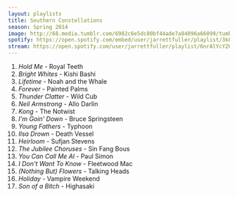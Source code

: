 ```yaml
---
layout: playlists
title: Southern Constellations
season: Spring 2014
image: http://68.media.tumblr.com/6982c6e5dc80bf44ade7a84096a66099/tumblr_n3ybggMlbu1qzxsbgo1_1280.jpg
spotify: https://open.spotify.com/embed/user/jarrettfuller/playlist/3kLWSTNaXyElvlOTyNiGEm
stream: https://open.spotify.com/user/jarrettfuller/playlist/6nrAlYcYZ6tA7iEXFhFm9f
---
```


<ol>
<li><em>Hold Me</em> - Royal Teeth</li>
<li><em>Bright Whites</em> - Kishi Bashi</li>
<li><em>Lifetime</em> - Noah and the Whale</li>
<li><em>Forever</em> - Painted Palms</li>
<li><em>Thunder Clatter</em> - Wild Cub</li>
<li><em>Neil Armstrong</em> - Allo Darlin</li>
<li><em>Kong</em> - The Notwist</li>
<li><em>I'm Goin' Down</em> - Bruce Springsteen</li>
<li><em>Young Fathers</em> - Typhoon</li>
<li><em>Ilsa Drown</em> - Death Vessel</li>
<li><em>Heirloom</em> - Sufjan Stevens</li>
<li><em>The Jubilee Choruses</em> - Sin Fang Bous</li>
<li><em>You Can Call Me Al</em> - Paul Simon</li>
<li><em>I Don't Want To Know</em> - Fleetwood Mac</li>
<li><em>(Nothing But) Flowers</em> - Talking Heads</li>
<li><em>Holiday</em> - Vampire Weekend</li>
<li><em>Son of a Bitch</em> - Highasaki</li>
</ol>
